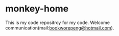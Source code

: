 monkey-home
===========

This is my code repositroy for my code.  Welcome communication(mail:bookworepeng@hotmail.com).